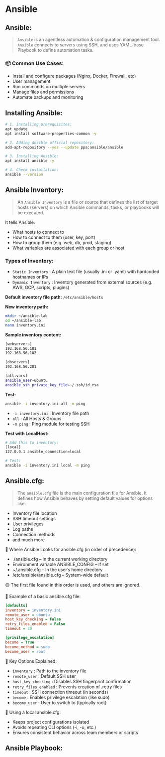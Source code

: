 # Ansible

## Ansible:
> `Ansible` is an agentless automation & configuration management tool. `Ansible` connects to servers using SSH, and uses YAML-base Playbook to define automation tasks.

### 📦 Common Use Cases:
* Install and configure packages (Nginx, Docker, Firewall, etc)
* User management
* Run commands on multiple servers
* Manage files and permissions
* Automate backups and monitoring

## Installing Ansible:
```sh
# 1. Installing prerequisites:
apt update
apt install software-properties-common -y

# 2. Adding Ansible official repository:
add-apt-repository --yes --update ppa:ansible/ansible

# 3. Installing Ansible:
apt install ansible -y

# 4. Check installation:
ansible --version
```

## Ansible Inventory:
> An `Ansible Inventory` is a file or source that defines the list of target hosts (servers) on which Ansible commands, tasks, or playbooks will be executed.

It tells Ansible:
* What hosts to connect to
* How to connect to them (user, key, port)
* How to group them (e.g. web, db, prod, staging)
* What variables are associated with each group or host

### Types of Inventory:
* `Static Inventory` : A plain text file (usually .ini or .yaml) with hardcoded hostnames or IPs
* `Dynamic Inventory` : Inventory generated from external sources (e.g. AWS, GCP, scripts, plugins)

**Default inventory file path:** `/etc/ansible/hosts`

**New inventory path:**
```sh
mkdir ~/ansible-lab
cd ~/ansible-lab
nano inventory.ini
```

**Sample inventory content:**
```sh
[webservers]
192.168.56.101
192.168.56.102

[dbservers]
192.168.56.201

[all:vars]
ansible_user=ubuntu
ansible_ssh_private_key_file=~/.ssh/id_rsa
```
**Test:**
```sh
ansible -i inventory.ini all -m ping
```
* `-i inventory.ini` : Inventory file path
* `all` : All Hosts & Groups
* `-m ping` : Ping module for testing SSH

**Test with LocalHost:**
```sh
# Add this to inventory:
[local]
127.0.0.1 ansible_connection=local
```
```sh
# Test:
ansible -i inventory.ini local -m ping
```

## Ansible.cfg:

> The `ansible.cfg` file is the main configuration file for Ansible. It defines how Ansible behaves by setting default values for options like:

* Inventory file location
* SSH timeout settings
* User privileges
* Log paths
* Connection methods
* and much more

📍 Where Ansible Looks for ansible.cfg (in order of precedence):
* ./ansible.cfg – In the current working directory
* Environment variable ANSIBLE_CONFIG – If set
* ~/.ansible.cfg – In the user’s home directory
* /etc/ansible/ansible.cfg – System-wide default

🟡 The first file found in this order is used, and others are ignored.

📝 Example of a basic ansible.cfg file:
```ini
[defaults]
inventory = inventory.ini
remote_user = ubuntu
host_key_checking = False
retry_files_enabled = False
timeout = 30

[privilege_escalation]
become = True
become_method = sudo
become_user = root
```

🔎 Key Options Explained:
* `inventory` : Path to the inventory file
* `remote_user` : Default SSH user
* `host_key_checking` : Disables SSH fingerprint confirmation
* `retry_files_enabled` : Prevents creation of .retry files
* `timeout` : SSH connection timeout (in seconds)
* `become` : Enables privilege escalation (like sudo)
* `become_user` : User to switch to (typically root)

🎯 Using a local ansible.cfg:
* Keeps project configurations isolated
* Avoids repeating CLI options (-i, -u, etc.)
* Ensures consistent behavior across team members or scripts

## Ansible Playbook:






